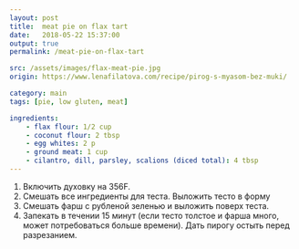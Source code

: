 ```yaml
---
layout: post
title:  meat pie on flax tart
date:   2018-05-22 15:37:00
output: true
permalink: /meat-pie-on-flax-tart

src: /assets/images/flax-meat-pie.jpg
origin: https://www.lenafilatova.com/recipe/pirog-s-myasom-bez-muki/

category: main
tags: [pie, low gluten, meat]

ingredients: 
    - flax flour: 1/2 cup
    - coconut flour: 2 tbsp
    - egg whites: 2 p
    - ground meat: 1 cup
    - cilantro, dill, parsley, scalions (diced total): 4 tbsp
---
```

1. Включить духовку на 356F.
2. Смешать все ингредиенты для теста. Выложить тесто в форму
3. Смешать фарш с рубленой зеленью и выложить поверх теста.
4. Запекать в течении 15 минут (если тесто толстое и фарша много, может потребоваться больше времени). Дать пирогу остыть перед разрезанием.

